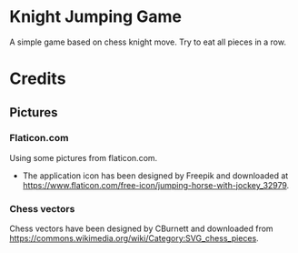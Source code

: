 # Knight Jumping Game

A simple game based on chess knight move.
Try to eat all pieces in a row.

# Credits

## Pictures

### Flaticon.com

Using some pictures from flaticon.com.

* The application icon has been designed by Freepik and downloaded at https://www.flaticon.com/free-icon/jumping-horse-with-jockey_32979.

### Chess vectors

Chess vectors have been designed by CBurnett and downloaded from https://commons.wikimedia.org/wiki/Category:SVG_chess_pieces.